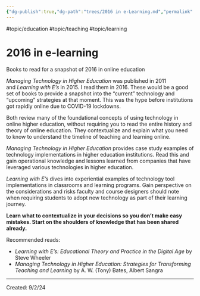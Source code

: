 ```yaml
---
{"dg-publish":true,"dg-path":"trees/2016 in e-Learning.md","permalink":"/trees/2016-in-e-learning/","created":"2024-12-14T14:04:53.447-05:00","updated":"2025-01-31T23:04:45.331-05:00"}
---
```


#topic/education #topic/teaching #topic/learning 
# 2016 in e-learning

Books to read for a snapshot of 2016 in online education

_Managing Technology in Higher Education_ was published in 2011 and _Learning with E’s_ in 2015. I read them in 2016. These would be a good set of books to provide a snapshot into the “current” technology and “upcoming” strategies at that moment. This was the hype before institutions got rapidly online due to COVID-19 lockdowns.

Both review many of the foundational concepts of using technology in online higher education, without requiring you to read the entire history and theory of online education. They contextualize and explain what you need to know to understand the timeline of teaching and learning online.

_Managing Technology in Higher Education_ provides case study examples of technology implementations in higher education institutions. Read this and gain operational knowledge and lessons learned from companies that have leveraged various technologies in higher education.

_Learning with E’s_ dives into experiential examples of technology tool implementations in classrooms and learning programs. Gain perspective on the considerations and risks faculty and course designers should note when requiring students to adopt new technology as part of their learning journey.

**Learn what to contextualize in your decisions so you don’t make easy mistakes. Start on the shoulders of knowledge that has been shared already.**

Recommended reads:

- _Learning with E’s: Educational Theory and Practice in the Digital Age_ by Steve Wheeler 
- _Managing Technology in Higher Education: Strategies for Transforming Teaching and Learning_ by A. W. (Tony) Bates, Albert Sangra 

---
Created: 9/2/24